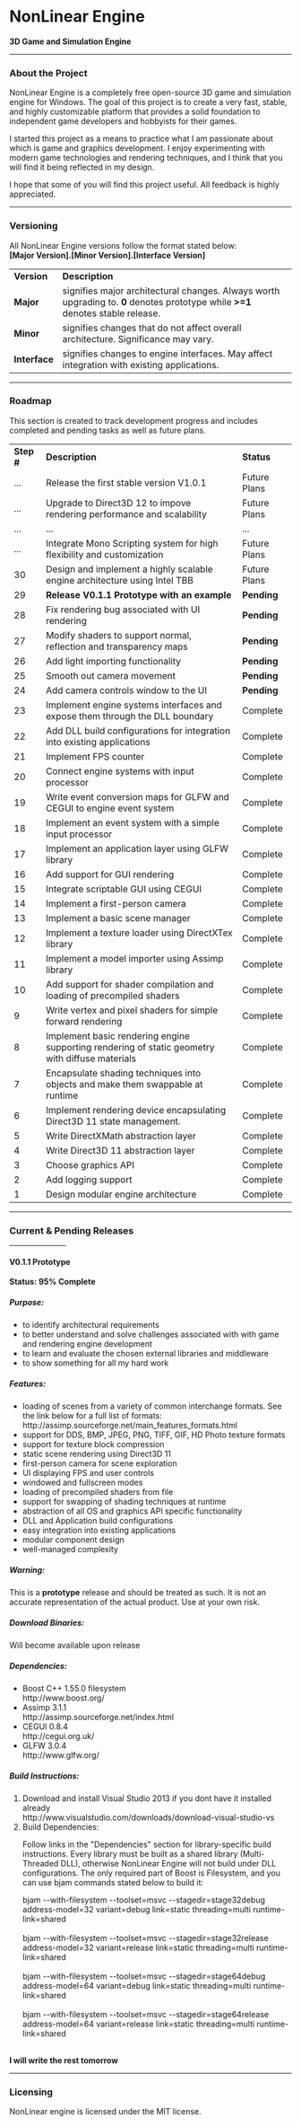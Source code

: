 NonLinear Engine
=============

<!--=====================================================================================-->
<p>
<b>3D Game and Simulation Engine</b>
</p>

<hr width="100%">

<h3>About the Project</h3>
<p>
NonLinear Engine is a completely free open-source 3D game and simulation engine for Windows.
The goal of this project is to create a very fast, stable, and highly customizable platform that provides a solid foundation to independent game developers and hobbyists for their games. 
</p>

<p>
I started this project as a means to practice what I am passionate about which is game and graphics development. I enjoy experimenting with modern game technologies and rendering techniques, and I think that you will find it being reflected in my design.
</p>

<p>
I hope that some of you will find this project useful. All feedback is highly appreciated. 
</p>
<hr width="100%">

<!--=====================================================================================-->

<h3>Versioning</h3>
<p>
All NonLinear Engine versions follow the format stated below:<br/>
<b>[Major Version].[Minor Version].[Interface Version]</b><br/>
</p>

<table style="width:100%">
  <tr>
  <td><b>Version</b></td>
  <td><b>Description</b></td>
  </tr>
  <tr>
    <td><b>Major</b></td>
    <td>
      signifies major architectural changes. Always worth upgrading to. <b>0</b> denotes prototype while <b>>=1</b> denotes          stable release.
    </td> 
  </tr>
  <tr>
    <td><b>Minor</b></td>
    <td>
     signifies changes that do not affect overall architecture. Significance may vary.
    </td> 
  </tr>
    <tr>
    <td><b>Interface</b></td>
    <td>
      signifies changes to engine interfaces. May affect integration with existing applications.
    </td> 
  </tr>
</table>
<hr width="100%">

<!--=====================================================================================-->
<h3>Roadmap</h3>
This section is created to track development progress and includes completed and pending tasks as well as future plans.

<table style="width:100%">
  <tr>
    <td><b>Step #</b></td>
    <td><b>Description</b></td>
    <td><b>Status</b></td>
  </tr>
  
  <tr>
    <td>...</td>
    <td>Release the first stable version V1.0.1</td>
    <td>Future Plans</td>
  </tr>
  <tr>
    <td>...</td>
    <td>Upgrade to Direct3D 12 to impove rendering performance and scalability</td>
    <td>Future Plans</td>
  </tr>
  <tr>
    <td>...</td>
    <td>...</td>
    <td>...</td>
  </tr>
  <tr>
    <td>...</td>
    <td>Integrate Mono Scripting system for high flexibility and customization</td>
    <td>Future Plans</td>
  </tr>
  <tr>
    <td>30</td>
    <td>Design and implement a highly scalable engine architecture using Intel TBB</td>
    <td>Future Plans</td>
  </tr>
  <tr>
    <td>29</td>
    <td><b>Release V0.1.1 Prototype with an example</b></td>
    <td><b>Pending</b></td>
  </tr>
   <tr>
    <td>28</td>
    <td>Fix rendering bug associated with UI rendering</td>
    <td><b>Pending</b></td>
  </tr>
  <tr>
    <td>27</td>
    <td>Modify shaders to support normal, reflection and transparency maps</td>
    <td><b>Pending</b></td>
  </tr>
  <tr>
    <td>26</td>
    <td>Add light importing functionality</td>
    <td><b>Pending</b></td>
  </tr>
  <tr>
    <td>25</td>
    <td>Smooth out camera movement</td>
    <td><b>Pending</b></td>
  </tr>
  <tr>
    <td>24</td>
    <td>Add camera controls window to the UI</td>
    <td><b>Pending</b></td>
  </tr>
  <tr>
    <td>23</td>
    <td>Implement engine systems interfaces and expose them through the DLL boundary</td>
    <td>Complete</td>
  </tr>
  <tr>
    <td>22</td>
    <td>Add DLL build configurations for integration into existing applications</td>
    <td>Complete</td>
  </tr>
  <tr>
    <td>21</td>
    <td>Implement FPS counter</td>
    <td>Complete</td>
  </tr>
  <tr>
    <td>20</td>
    <td>Connect engine systems with input processor</td>
    <td>Complete</td>
  </tr>
  <tr>
    <td>19</td>
    <td>Write event conversion maps for GLFW and CEGUI to engine event system</td>
    <td>Complete</td>
  </tr>
  <tr>
    <td>18</td>
    <td>Implement an event system with a simple input processor</td>
    <td>Complete</td>
  </tr>
  <tr>
    <td>17</td>
    <td>Implement an application layer using GLFW library</td>
    <td>Complete</td>
  </tr>
  <tr>
    <td>16</td>
    <td>Add support for GUI rendering</td>
    <td>Complete</td>
  </tr>
  <tr>
    <td>15</td>
    <td>Integrate scriptable GUI using CEGUI</td>
    <td>Complete</td>
  </tr>
  <tr>
    <td>14</td>
    <td>Implement a first-person camera</td>
    <td>Complete</td>
  </tr>
  <tr>
    <td>13</td>
    <td>Implement a basic scene manager</td>
    <td>Complete</td>
  </tr>
  <tr>
    <td>12</td>
    <td>Implement a texture loader using DirectXTex library</td>
    <td>Complete</td>
  </tr>
  <tr>
    <td>11</td>
    <td>Implement a model importer using Assimp library</td>
    <td>Complete</td>
  </tr>
  <tr>
    <td>10</td>
    <td>Add support for shader compilation and loading of precompiled shaders</td>
    <td>Complete</td>
  </tr>
  <tr>
    <td>9</td>
    <td>Write vertex and pixel shaders for simple forward rendering</td>
    <td>Complete</td>
  </tr>
  <tr>
    <td>8</td>
    <td>Implement basic rendering engine supporting rendering of static geometry with diffuse materials</td>
    <td>Complete</td>
  </tr>
  <tr>
    <td>7</td>
    <td>Encapsulate shading techniques into objects and make them swappable at runtime</td>
    <td>Complete</td>
  </tr>
  <tr>
    <td>6</td>
    <td>
      Implement rendering device encapsulating Direct3D 11 state management.
    </td>
    <td>Complete</td>
  </tr>
  <tr>
    <td>5</td>
    <td>Write DirectXMath abstraction layer</td>
    <td>Complete</td>
  </tr>
  <tr>
    <td>4</td>
    <td>Write Direct3D 11 abstraction layer</td>
    <td>Complete</td>
  </tr>
  <tr>
    <td>3</td>
    <td>Choose graphics API</td>
    <td>Complete</td>
  </tr>
  <tr>
    <td>2</td>
    <td>Add logging support</td>
    <td>Complete</td>
  </tr>
  <tr>
    <td>1</td>
    <td>Design modular engine architecture</td>
    <td>Complete</td>
  </tr>
</table>
<hr width="100%">

<!--=====================================================================================-->
<h3>Current & Pending Releases</h3>
<hr width="20%">

<!--=====================================================================================-->
<p>
<h4>V0.1.1 Prototype</h4>
<b>Status: 95% Complete</b>
</p>

<!--=====================================================================================-->
<p>
<h5>Purpose:</h5> 
<ul>
  <li>
    to identify architectural requirements
  </li>
  <li>
    to better understand and solve challenges associated with with game and rendering engine development
  </li>
  <li>
    to learn and evaluate the chosen external libraries and middleware
  </li>
  <li>
    to show something for all my hard work
  </li>
</ul>
</p>

<!--=====================================================================================-->
<p>
<h5>Features:</h5>
<ul>
  <li>
    loading of scenes from a variety of common interchange formats. See the link  below for a full list of                        formats:<br/>
    http://assimp.sourceforge.net/main_features_formats.html
  </li>
  <li>
    support for DDS, BMP, JPEG, PNG, TIFF, GIF, HD Photo texture formats
  </li>
  <li>
    support for texture block compression
  </li>
  <li>
    static scene rendering using Direct3D 11
  </li>
  <li>
    first-person camera for scene exploration
  </li>
  <li>
    UI displaying FPS and user controls
  </li>
  <li>
    windowed and fullscreen modes
  </li>
  <li>
    loading of precompiled shaders from file
  </li>
  <li>
    support for swapping of shading techniques at runtime
  </li>
  <li>
    abstraction of all OS and graphics API specific functionality
  </li>
  <li>
    DLL and Application build configurations
  </li>
  <li>
    easy integration into existing applications
  </li>
  <li>
    modular component design
  </li>
  <li>
    well-managed complexity
  </li>
</ul>
</p>

<!--=====================================================================================-->
<h5>Warning:</h5>
This is a <b>prototype</b> release and should be treated as such. It is not an accurate representation of the actual product. Use at your own risk. 

<!--=====================================================================================-->
<h5>Download Binaries:</h5>
Will become available upon release

<!--=====================================================================================-->
<h5>Dependencies:</h5>
<ul>
  <li>
    Boost C++ 1.55.0 filesystem<br/>
    http://www.boost.org/
  </li>
  <li>
    Assimp 3.1.1<br/>
    http://assimp.sourceforge.net/index.html
  </li>
  <li>
    CEGUI 0.8.4<br/>
    http://cegui.org.uk/
  </li>
  <li>
    GLFW 3.0.4<br/>
    http://www.glfw.org/
  </li>
</ul>

<!--=====================================================================================-->
<h5>Build Instructions:</h5>
<ol>
  <li>
    Download and install Visual Studio 2013 if you dont have it installed already<br/>
    http://www.visualstudio.com/downloads/download-visual-studio-vs
  </li>
  <li>
    Build Dependencies:<br/>  
  <p>
    Follow links in the "Dependencies" section for library-specific build instructions. Every library must be built as a          shared library (Multi-Threaded DLL), otherwise NonLinear Engine will not build under DLL configurations. The only required     part of Boost is Filesystem, and you can use bjam commands stated below to build it:<br/>
  </p>
  <p>
    bjam --with-filesystem --toolset=msvc --stagedir=stage32debug address-model=32 variant=debug link=static threading=multi      runtime-link=shared<br/><br/>
    bjam --with-filesystem --toolset=msvc --stagedir=stage32release address-model=32 variant=release link=static                  threading=multi runtime-link=shared<br/><br/>
    bjam --with-filesystem --toolset=msvc --stagedir=stage64debug address-model=64 variant=debug link=static threading=multi      runtime-link=shared<br/><br/>
    bjam --with-filesystem --toolset=msvc --stagedir=stage64release address-model=64 variant=release link=static                  threading=multi runtime-link=shared<br/><br/>
  </p>
  </li>
</ol>

<b>I will write the rest tomorrow</b>

<hr width="100%">
<!--=====================================================================================-->
<h3>Licensing</h3>
NonLinear engine is licensed under the MIT license.

